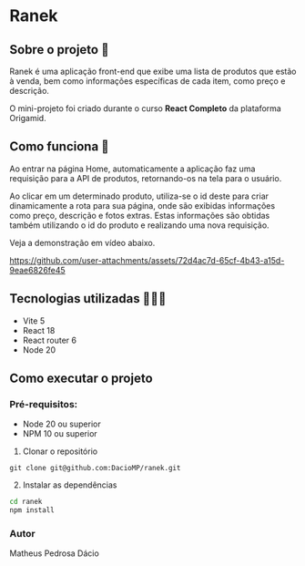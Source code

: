 # Ranek

## Sobre o projeto :mag_right:
Ranek é uma aplicação front-end que exibe uma lista de produtos que estão à venda, bem como informações específicas de cada item, como preço e descrição.

O mini-projeto foi criado durante o curso **React Completo** da plataforma Origamid.

## Como funciona :thinking:
Ao entrar na página Home, automaticamente a aplicação faz uma requisição para a API de produtos, retornando-os na tela para o usuário.

Ao clicar em um determinado produto, utiliza-se o id deste para criar dinamicamente a rota para sua página, onde são exibidas informações como preço, descrição e fotos extras. 
Estas informações são obtidas também utilizando o id do produto e realizando uma nova requisição.

Veja a demonstração em vídeo abaixo.

https://github.com/user-attachments/assets/72d4ac7d-65cf-4b43-a15d-9eae6826fe45

## Tecnologias utilizadas 🤹🏻‍♂️
- Vite 5
- React 18
- React router 6
- Node 20

## Como executar o projeto
### Pré-requisitos:
- Node 20 ou superior
- NPM 10 ou superior

1. Clonar o repositório
```
git clone git@github.com:DacioMP/ranek.git
```

2. Instalar as dependências
```bash
cd ranek
npm install
```

### Autor
Matheus Pedrosa Dácio
